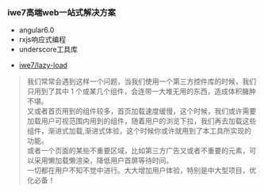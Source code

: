 ### iwe7高端web一站式解决方案
* angular6.0
* rxjs响应式编程
* underscore工具库

- [iwe7/lazy-load](./libs/lazy-load/readme.md)
> 我们常常会遇到这样一个问题，当我们使用一个第三方控件库的时候，我们只用到了其中 1 个或某几个组件，会连带一大堆无用的东西，造成体积臃肿不堪。 <br>
> 又或者首页用到的组件较多，首页加载速度缓慢，这个时候，我们或许需要加载用户可视范围内用到的组件，随着用户的浏览下拉，我们再去加载这些组件，渐进式加载,渐进式体验，这个时候你或许就用到了本工具所实现的功能。<br>
> 或者一个页面的某些不重要区域，比如第三方广告又或者不重要的元素，可以采用懒加载懒渲染，降低用户首屏等待时间。<br>
> 一切都在用户不知不觉中进行。大大增加用户体验，特别是中大型项目，优化必备！<br>
